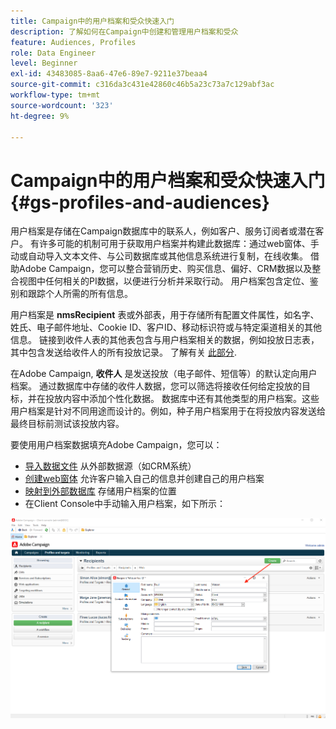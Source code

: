 ```yaml
---
title: Campaign中的用户档案和受众快速入门
description: 了解如何在Campaign中创建和管理用户档案和受众
feature: Audiences, Profiles
role: Data Engineer
level: Beginner
exl-id: 43483085-8aa6-47e6-89e7-9211e37beaa4
source-git-commit: c316da3c431e42860c46b5a23c73a7c129abf3ac
workflow-type: tm+mt
source-wordcount: '323'
ht-degree: 9%

---
```


# Campaign中的用户档案和受众快速入门{#gs-profiles-and-audiences}

用户档案是存储在Campaign数据库中的联系人，例如客户、服务订阅者或潜在客户。 有许多可能的机制可用于获取用户档案并构建此数据库：通过web窗体、手动或自动导入文本文件、与公司数据库或其他信息系统进行复制，在线收集。 借助Adobe Campaign，您可以整合营销历史、购买信息、偏好、CRM数据以及整合视图中任何相关的PI数据，以便进行分析并采取行动。 用户档案包含定位、鉴别和跟踪个人所需的所有信息。

用户档案是 **nmsRecipient** 表或外部表，用于存储所有配置文件属性，如名字、姓氏、电子邮件地址、Cookie ID、客户ID、移动标识符或与特定渠道相关的其他信息。 链接到收件人表的其他表包含与用户档案相关的数据，例如投放日志表，其中包含发送给收件人的所有投放记录。 了解有关 [此部分](../dev/datamodel.md#ootb-profiles).

在Adobe Campaign, **收件人** 是发送投放（电子邮件、短信等）的默认定向用户档案。 通过数据库中存储的收件人数据，您可以筛选将接收任何给定投放的目标，并在投放内容中添加个性化数据。 数据库中还有其他类型的用户档案。这些用户档案是针对不同用途而设计的。例如，种子用户档案用于在将投放内容发送给最终目标前测试该投放内容。


要使用用户档案数据填充Adobe Campaign，您可以：

* [导入数据文件](../start/import.md) 从外部数据源（如CRM系统）
* [创建web窗体](../dev/webapps.md) 允许客户输入自己的信息并创建自己的用户档案
* [映射到外部数据库](../connect/fda.md) 存储用户档案的位置
* 在Client Console中手动输入用户档案，如下所示：

![](assets/create-profile.png)

<!--You can also select your message audience in an external file: recipients are stored not in the database, but in files. These are known as “external” deliveries. These contacts can be imported or not in Adobe Campaign. [Learn more](external-profiles.md).-->

